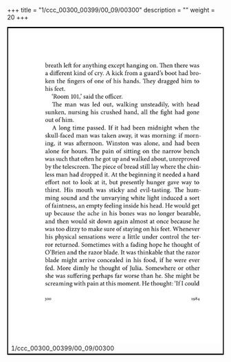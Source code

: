 +++
title = "1/ccc_00300_00399/00_09/00300"
description = ""
weight = 20
+++

<table style="border:2px solid black;max-width:800px;max-height:800px;" 
><tr><td>
<img class="center-fit-jpg"
src="/jpg_/out_jpg_1984__300.jpg">
1/ccc_00300_00399/00_09/00300
</img></td></tr></table>

